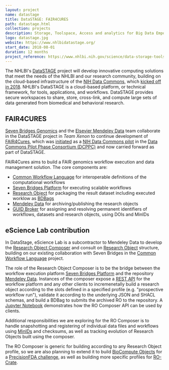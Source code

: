 ```yaml
---
layout: project
name: datastage
title: DataSTAGE: FAIR4CURES
path: datastage.html
collection: projects
description: Storage, Toolspace, Access and analytics for Big Data Empowerment
logo: datastage.jpg
website: https://www.nhlbidatastage.org/
start_date: 2018-08-01
duration: 12 months
project_reference: https://www.nhlbi.nih.gov/science/data-storage-toolspace-access-and-analytics-big-data-empowerment-datastage
---
```


The NHLBI's [DataSTAGE](https://www.nhlbidatastage.org/) project will develop innovative computing solutions that meet the needs of the NHLBI and our research community, building on the cloud-based infrastructure of the [NIH Data Commons](https://commonfund.nih.gov/commons), which [kicked off in 2018](http://www.researchobject.org/2017-12-commonspilot/). NHLBI's DataSTAGE is a cloud-based platform, or technical framework, for tools, applications, and workflows. DataSTAGE provides secure workspaces to share, store, cross-link, and compute large sets of data generated from biomedical and behavioral research.

## FAIR4CURES

[Seven Bridges Genomics](https://www.sevenbridges.com/) and the [Elsevier Mendeley Data](https://www.elsevier.com/solutions/mendeley-data-platform) team collaborate in the DataSTAGE project in _Team Xenon_ to continue development of [FAIR4Cures](https://www.slideshare.net/mobile/anitawaard/cni-2018-a-research-object-authoring-tool-for-the-data-commons), which was [initiated](https://www.elsevier.com/about/press-releases/science-and-technology/elsevier-and-seven-bridges-receive-nih-data-commons-grant-for-biomedical-data-analysis) as a [NIH Data Commons pilot](https://commonfund.nih.gov/commons) in the [Data Commons Pilot Phase Consortium (DCPPC)](https://public.nihdatacommons.us/) and now carried forward as part of DataSTAGE.

FAIR4Cures aims to build a FAIR genomics workflow execution and data management solution. The core components are:

* [Common Workflow Language](/activities/cwl/) for interoperable definitions of the computational workflows
* [Seven Bridges Platform](https://www.sevenbridges.com/platform/) for executing scalable workflows
* [Research Object](/products/researchobject/) for packaging the result dataset including executed worklow as [BDBags](http://bd2k.ini.usc.edu/tools/bdbag/)
* [Mendeley Data](https://data.mendeley.com/) for archiving/publishing the research objects
* [GUID Broker](https://public.nihdatacommons.us/DCPPC-DRAFT-8_KC2/) for assigning and resolving permanent identifiers of workflows, datasets and research objects, using DOIs and MinIDs

## eScience Lab contribution

In DataStage, eScience Lab is a subcontractor to Mendeley Data to develop the [Research Object Composer](https://github.com/ResearchObject/research-object-composer) and consult on [Research Object](/products/researchobject/) structure, building on our existing collaboration with Seven Bridges in the [Common Workflow Language](/activities/cwl/) project.

The role of the Research Object Composer is to be the bridge between the workflow execution platform [Seven Bridges Platform](https://www.sevenbridges.com/platform/) and the repository [Mendeley Data](https://data.mendeley.com/). Instances of the composer expose a [REST API](https://researchobject.github.io/research-object-composer/api/) for the workflow platform and any other clients to incremenetally build a research object according to the slots defined in a specified profile (e.g. "prospective workflow run"), validate it according to the underlying JSON and SHACL schemas, and build a BDBag to submits the archived RO to the repository. A [Jupyter Notebook](https://github.com/ResearchObject/research-object-composer/blob/master/introduction.ipynb) demonstrates how the RO Composer API can be used by clients.

Additional responsibilities we are exploring for the RO Composer is to handle snapshotting and registering of individual data files and workflows using [MinIDs](http://minid.bd2k.org/) and checksums, as well as tracking evolution of Research Objects built using the composer.

The RO Composer is generic for building according to any Research Object profile, so we are also planning to extend it to build [BioCompute Objects](https://esciencelab.org.uk/research_object/fda/collaborations/2017/11/09/biocompute-objects/) for a [PrecisionFDA challenge](https://precision.fda.gov/challenges), as well as building more specific profiles for [RO-Crate](https://researchobject.github.io/ro-lite/).
